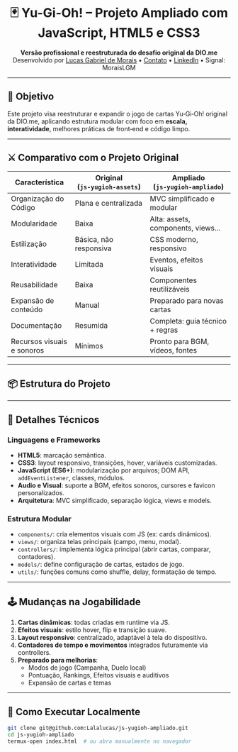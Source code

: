 <h1 align="center">🃏 Yu-Gi-Oh! – Projeto Ampliado com JavaScript, HTML5 e CSS3</h1>
<p align="center">
  <strong>Versão profissional e reestruturada do desafio original da DIO.me</strong><br>
  Desenvolvido por <a href="https://github.com/Lalalucas">Lucas Gabriel de Morais</a> • 
  <a href="mailto:lucasescobarmorais@gmail.com">Contato</a> • 
  <a href="https://linkedin.com/in/lucasgdm">LinkedIn</a> • 
  Signal: MoraisLGM
</p>

---

## 🎯 Objetivo  
Este projeto visa reestruturar e expandir o jogo de cartas Yu‑Gi‑Oh! original da DIO.me, aplicando estrutura modular com foco em **escala, interatividade**, melhores práticas de front‑end e código limpo.

---

## ⚔️ Comparativo com o Projeto Original

| Característica                     | Original (`js‑yugioh‑assets`) | Ampliado (`js‑yugioh‑ampliado`) |
|-----------------------------------|-------------------------------|---------------------------------|
| Organização do Código             | Plana e centralizada           | MVC simplificado e modular       |
| Modularidade                      | Baixa                          | Alta: assets, components, views...|
| Estilização                       | Básica, não responsiva         | CSS moderno, responsivo         |
| Interatividade                    | Limitada                       | Eventos, efeitos visuais        |
| Reusabilidade                     | Baixa                          | Componentes reutilizáveis       |
| Expansão de conteúdo              | Manual                         | Preparado para novas cartas     |
| Documentação                      | Resumida                       | Completa: guia técnico + regras |
| Recursos visuais e sonoros        | Mínimos                        | Pronto para BGM, vídeos, fontes|

---

## 📦 Estrutura do Projeto


---

## 🧠 Detalhes Técnicos

### Linguagens e Frameworks
- **HTML5**: marcação semântica.
- **CSS3**: layout responsivo, transições, hover, variáveis customizadas.
- **JavaScript (ES6+)**: modularização por arquivos; DOM API, `addEventListener`, classes, módulos.
- **Audio e Visual**: suporte a BGM, efeitos sonoros, cursores e favicon personalizados.
- **Arquitetura**: MVC simplificado, separação lógica, views e models.

### Estrutura Modular
- `components/`: cria elementos visuais com JS (ex: cards dinâmicos).
- `views/`: organiza telas principais (campo, menu, modal).
- `controllers/`: implementa lógica principal (abrir cartas, comparar, contadores).
- `models/`: define configuração de cartas, estados de jogo.
- `utils/`: funções comuns como shuffle, delay, formatação de tempo.

---

## 🕹️ Mudanças na Jogabilidade

1. **Cartas dinâmicas**: todas criadas em runtime via JS.
2. **Efeitos visuais**: estilo hover, flip e transição suave.
3. **Layout responsivo**: centralizado, adaptável à tela do dispositivo.
4. **Contadores de tempo e movimentos** integrados futuramente via controllers.
5. **Preparado para melhorias**:
   - Modos de jogo (Campanha, Duelo local)
   - Pontuação, Rankings, Efeitos visuais e auditivos
   - Expansão de cartas e temas

---

## 🔧 Como Executar Localmente

```bash
git clone git@github.com:Lalalucas/js-yugioh-ampliado.git
cd js-yugioh-ampliado
termux-open index.html  # ou abra manualmente no navegador